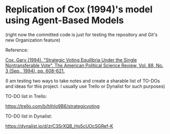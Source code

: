 # Replication of Cox (1994)'s model using Agent-Based Models

(right now the committed code is just for testing the repository and Git's new Organization feature)


Reference:

[Cox, Gary (1994). "Strategic Voting Equilibria Under the Single Nontransferable Vote". The American Political Science Review, Vol. 88, No. 3 (Sep., 1994), pp. 608-621.](https://github.com/StrategicVotingABM/model_Cox1994/blob/master/references/CoxSingleNonTransferableVote.pdf)


(I am testing two ways to take notes and create a sharable list of TO-DOs and ideas for this project. I usually use Trello or Dynalist for such purposes)

TO-DO list in Trello:

https://trello.com/b/hIhIo9B6/strategicvoting

TO-DO list in Dynalist:

https://dynalist.io/d/zrC3SrXQB_Ho5cUOcSGRef-K
